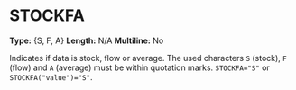 # STOCKFA
**Type:** {S, F, A}
**Length:** N/A
**Multiline:** No

Indicates if data is stock, flow or average. The used characters `S` (stock), `F`
(flow) and `A` (average) must be within quotation marks. `STOCKFA="S"` or
`STOCKFA("value")="S"`.
